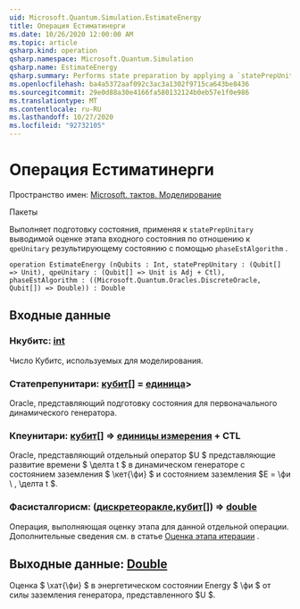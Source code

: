 ```yaml
---
uid: Microsoft.Quantum.Simulation.EstimateEnergy
title: Операция Естиматинерги
ms.date: 10/26/2020 12:00:00 AM
ms.topic: article
qsharp.kind: operation
qsharp.namespace: Microsoft.Quantum.Simulation
qsharp.name: EstimateEnergy
qsharp.summary: Performs state preparation by applying a `statePrepUnitary` on an automatically allocated input state phase estimation with respect to `qpeUnitary`on the resulting state using a `phaseEstAlgorithm`.
ms.openlocfilehash: ba4a5372aaf092c3ac3a1302f9715ca643be8436
ms.sourcegitcommit: 29e0d88a30e4166fa580132124b0eb57e1f0e986
ms.translationtype: MT
ms.contentlocale: ru-RU
ms.lasthandoff: 10/27/2020
ms.locfileid: "92732105"
---
```

# <a name="estimateenergy-operation"></a>Операция Естиматинерги

Пространство имен: [Microsoft. тактов. Моделирование](xref:Microsoft.Quantum.Simulation)

Пакеты [](https://nuget.org/packages/)


Выполняет подготовку состояния, применяя к `statePrepUnitary` выводимой оценке этапа входного состояния по отношению к `qpeUnitary` результирующему состоянию с помощью `phaseEstAlgorithm` .

```qsharp
operation EstimateEnergy (nQubits : Int, statePrepUnitary : (Qubit[] => Unit), qpeUnitary : (Qubit[] => Unit is Adj + Ctl), phaseEstAlgorithm : ((Microsoft.Quantum.Oracles.DiscreteOracle, Qubit[]) => Double)) : Double
```


## <a name="input"></a>Входные данные

### <a name="nqubits--int"></a>Нкубитс: [int](xref:microsoft.quantum.lang-ref.int)

Число Кубитс, используемых для моделирования.


### <a name="stateprepunitary--qubit--unit"></a>Статепрепунитари: [кубит](xref:microsoft.quantum.lang-ref.qubit)[] = [единица](xref:microsoft.quantum.lang-ref.unit)> 

Oracle, представляющий подготовку состояния для первоначального динамического генератора.


### <a name="qpeunitary--qubit--unit-adj--ctl"></a>Кпеунитари: [кубит](xref:microsoft.quantum.lang-ref.qubit)[] => [единицы измерения](xref:microsoft.quantum.lang-ref.unit) + CTL

Oracle, представляющий отдельный оператор $U $ представляющие развитие времени $ \делта t $ в динамическом генераторе с состоянием заземления $ \кет{\фи} $ и состоянием заземления $E = \фи \\ , \делта t $.


### <a name="phaseestalgorithm--discreteoraclequbit--double"></a>Фасисталгорисм: ([дискретеоракле](xref:Microsoft.Quantum.Oracles.DiscreteOracle),[кубит](xref:microsoft.quantum.lang-ref.qubit)[]) => [double](xref:microsoft.quantum.lang-ref.double) 

Операция, выполняющая оценку этапа для данной отдельной операции.
Дополнительные сведения см. в статье [Оценка этапа итерации](/quantum/libraries/characterization#iterative-phase-estimation) .



## <a name="output--double"></a>Выходные данные: [Double](xref:microsoft.quantum.lang-ref.double)

Оценка $ \хат{\фи} $ в энергетическом состоянии Energy $ \фи $ от силы заземления генератора, представленного $U $.